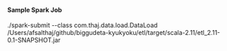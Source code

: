 #### Sample Spark Job

./spark-submit --class com.thaj.data.load.DataLoad /Users/afsalthaj/github/biggudeta-kyukyoku/etl/target/scala-2.11/etl_2.11-0.1-SNAPSHOT.jar